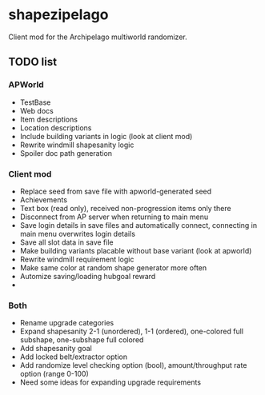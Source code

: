 # shapezipelago
Client mod for the Archipelago multiworld randomizer.

## TODO list
### APWorld
- TestBase
- Web docs
- Item descriptions
- Location descriptions
- Include building variants in logic (look at client mod)
- Rewrite windmill shapesanity logic
- Spoiler doc path generation
### Client mod
- Replace seed from save file with apworld-generated seed
- Achievements
- Text box (read only), received non-progression items only there
- Disconnect from AP server when returning to main menu
- Save login details in save files and automatically connect, connecting in main menu overwrites login details
- Save all slot data in save file
- Make building variants placable without base variant (look at apworld)
- Rewrite windmill requirement logic
- Make same color at random shape generator more often
- Automize saving/loading hubgoal reward
- 
### Both
- Rename upgrade categories
- Expand shapesanity 2-1 (unordered), 1-1 (ordered), one-colored full subshape, one-subshape full colored
- Add shapesanity goal
- Add locked belt/extractor option
- Add randomize level checking option (bool), amount/throughput rate option (range 0-100)
- Need some ideas for expanding upgrade requirements
